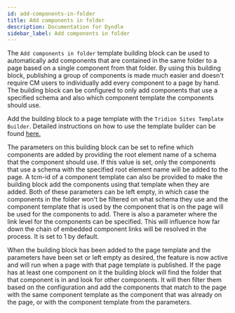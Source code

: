 ```yaml
---
id: add-components-in-folder
title: Add components in folder
description: Documentation for Dyndle
sidebar_label: Add components in folder
---
```


The `Add components in folder` template building block can be used to automatically add components that are contained in the same folder to a page based on a single component from that folder. By using this building block, publishing a group of components is made much easier and doesn't require CM users to individually add every component to a page by hand. The building block can be configured to only add components that use a specified schema and also which component template the components should use. 

Add the building block to a page template with the `Tridion Sites Template Builder`. Detailed instructions on how to use the template builder can be found [here.](https://docs.sdl.com/LiveContent/content/en-US/SDL%20Web-v5/GUID-FD25A36E-4B1C-4346-BB7E-919B293B8748) 

The parameters on this building block can be set to refine which components are added by providing the root element name of a schema that the component should use. If this value is set, only the components that use a schema with the specified root element name will be added to the page. A tcm-id of a component template can also be provided to make the building block add the components using that template when they are added. Both of these parameters can be left empty, in which case the components in the folder won't be filtered on what schema they use and the component template that is used by the component that is on the page will be used for the components to add. There is also a parameter where the link level for the components can be specified. This will influence how far down the chain of embedded component links will be resolved in the process. It is set to 1 by default.

When the building block has been added to the page template and the parameters have been set or left empty as desired, the feature is now active and will run when a page with that page template is published. If the page has at least one component on it the building block will find the folder that that component is in and look for other components. It will then filter them based on the configuration and add the components that match to the page with the same component template as the component that was already on the page, or with the component template from the parameters. 